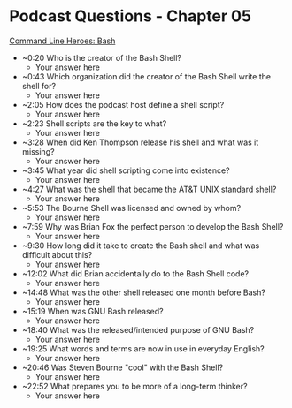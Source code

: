 # Podcast Questions - Chapter 05

[Command Line Heroes: Bash](https://www.redhat.com/en/command-line-heroes/season-3/heroes-in-a-bash-shell "Command Line Heroes: bash")

* ~0:20 Who is the creator of the Bash Shell?
  * Your answer here
* ~0:43 Which organization did the creator of the Bash Shell write the shell for?  
  * Your answer here
* ~2:05 How does the podcast host define a shell script?
  * Your answer here
* ~2:23 Shell scripts are the key to what?
  * Your answer here
* ~3:28 When did Ken Thompson release his shell and what was it missing?
  * Your answer here
* ~3:45 What year did shell scripting come into existence?
  * Your answer here
* ~4:27 What was the shell that became the AT&T UNIX standard shell?
  * Your answer here
* ~5:53 The Bourne Shell was licensed and owned by whom?
  * Your answer here
* ~7:59 Why was Brian Fox the perfect person to develop the Bash Shell?
  * Your answer here
* ~9:30 How long did it take to create the Bash shell and what was difficult about this?
  * Your answer here
* ~12:02 What did Brian accidentally do to the Bash Shell code?
  * Your answer here
* ~14:48 What was the other shell released one month before Bash?
  * Your answer here
* ~15:19 When was GNU Bash released?
  * Your answer here
* ~18:40 What was the released/intended purpose of GNU Bash?
  * Your answer here
* ~19:25 What words and terms are now in use in everyday English?
  * Your answer here
* ~20:46 Was Steven Bourne "cool" with the Bash Shell?
  * Your answer here
* ~22:52 What prepares you to be more of a long-term thinker?
  * Your answer here
